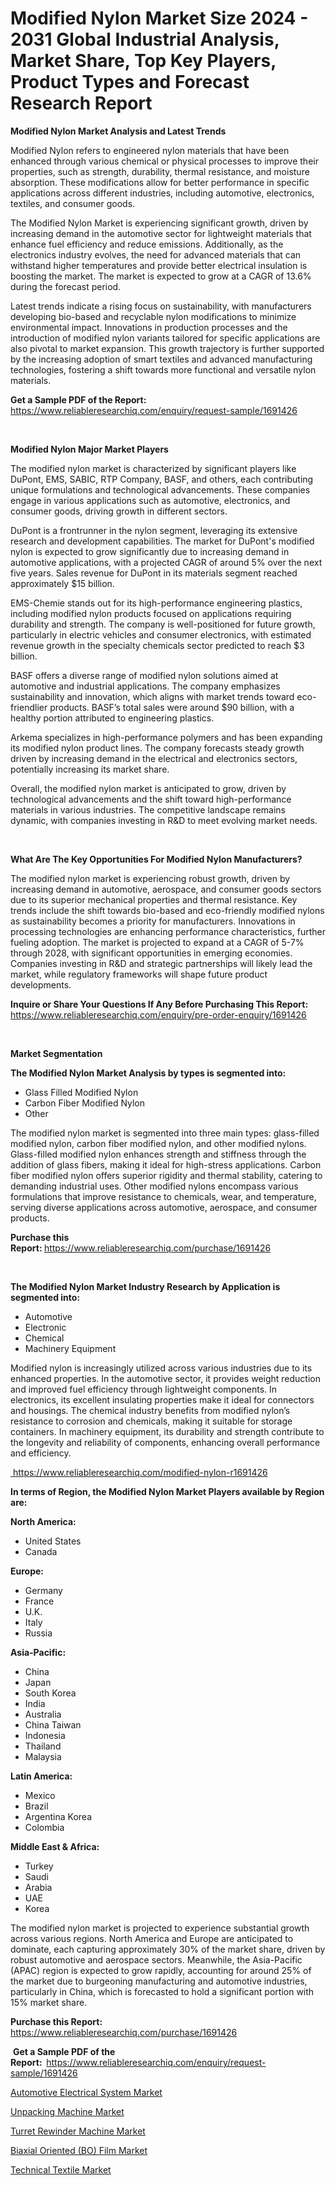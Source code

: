 <p><h1>Modified Nylon Market Size 2024 - 2031 Global Industrial Analysis, Market Share, Top Key Players, Product Types and Forecast Research Report</h1></p><p><strong>Modified Nylon Market Analysis and Latest Trends</strong></p>
<p><p>Modified Nylon refers to engineered nylon materials that have been enhanced through various chemical or physical processes to improve their properties, such as strength, durability, thermal resistance, and moisture absorption. These modifications allow for better performance in specific applications across different industries, including automotive, electronics, textiles, and consumer goods.</p><p>The Modified Nylon Market is experiencing significant growth, driven by increasing demand in the automotive sector for lightweight materials that enhance fuel efficiency and reduce emissions. Additionally, as the electronics industry evolves, the need for advanced materials that can withstand higher temperatures and provide better electrical insulation is boosting the market. The market is expected to grow at a CAGR of 13.6% during the forecast period. </p><p>Latest trends indicate a rising focus on sustainability, with manufacturers developing bio-based and recyclable nylon modifications to minimize environmental impact. Innovations in production processes and the introduction of modified nylon variants tailored for specific applications are also pivotal to market expansion. This growth trajectory is further supported by the increasing adoption of smart textiles and advanced manufacturing technologies, fostering a shift towards more functional and versatile nylon materials.</p></p>
<p><strong>Get a Sample PDF of the Report:&nbsp;</strong> <a href="https://www.reliableresearchiq.com/enquiry/request-sample/1691426?utm_campaign=1106&utm_medium=2&utm_source=Github&utm_content=ia&utm_term=18102024&utm_id=modified-nylon">https://www.reliableresearchiq.com/enquiry/request-sample/1691426</a></p>
<p>&nbsp;</p>
<p><strong>Modified Nylon Major Market Players</strong></p>
<p><p>The modified nylon market is characterized by significant players like DuPont, EMS, SABIC, RTP Company, BASF, and others, each contributing unique formulations and technological advancements. These companies engage in various applications such as automotive, electronics, and consumer goods, driving growth in different sectors.</p><p>DuPont is a frontrunner in the nylon segment, leveraging its extensive research and development capabilities. The market for DuPont's modified nylon is expected to grow significantly due to increasing demand in automotive applications, with a projected CAGR of around 5% over the next five years. Sales revenue for DuPont in its materials segment reached approximately $15 billion.</p><p>EMS-Chemie stands out for its high-performance engineering plastics, including modified nylon products focused on applications requiring durability and strength. The company is well-positioned for future growth, particularly in electric vehicles and consumer electronics, with estimated revenue growth in the specialty chemicals sector predicted to reach $3 billion.</p><p>BASF offers a diverse range of modified nylon solutions aimed at automotive and industrial applications. The company emphasizes sustainability and innovation, which aligns with market trends toward eco-friendlier products. BASF’s total sales were around $90 billion, with a healthy portion attributed to engineering plastics.</p><p>Arkema specializes in high-performance polymers and has been expanding its modified nylon product lines. The company forecasts steady growth driven by increasing demand in the electrical and electronics sectors, potentially increasing its market share.</p><p>Overall, the modified nylon market is anticipated to grow, driven by technological advancements and the shift toward high-performance materials in various industries. The competitive landscape remains dynamic, with companies investing in R&D to meet evolving market needs.</p></p>
<p>&nbsp;</p>
<p><strong>What Are The Key Opportunities For Modified Nylon Manufacturers?</strong></p>
<p><p>The modified nylon market is experiencing robust growth, driven by increasing demand in automotive, aerospace, and consumer goods sectors due to its superior mechanical properties and thermal resistance. Key trends include the shift towards bio-based and eco-friendly modified nylons as sustainability becomes a priority for manufacturers. Innovations in processing technologies are enhancing performance characteristics, further fueling adoption. The market is projected to expand at a CAGR of 5-7% through 2028, with significant opportunities in emerging economies. Companies investing in R&D and strategic partnerships will likely lead the market, while regulatory frameworks will shape future product developments.</p></p>
<p><strong>Inquire or Share Your Questions If Any Before Purchasing This Report:</strong> <a href="https://www.reliableresearchiq.com/enquiry/pre-order-enquiry/1691426?utm_campaign=1106&utm_medium=2&utm_source=Github&utm_content=ia&utm_term=18102024&utm_id=modified-nylon">https://www.reliableresearchiq.com/enquiry/pre-order-enquiry/1691426</a></p>
<p>&nbsp;</p>
<p><strong>Market Segmentation</strong></p>
<p><strong>The Modified Nylon Market Analysis by types is segmented into:</strong></p>
<p><ul><li>Glass Filled Modified Nylon</li><li>Carbon Fiber Modified Nylon</li><li>Other</li></ul></p>
<p><p>The modified nylon market is segmented into three main types: glass-filled modified nylon, carbon fiber modified nylon, and other modified nylons. Glass-filled modified nylon enhances strength and stiffness through the addition of glass fibers, making it ideal for high-stress applications. Carbon fiber modified nylon offers superior rigidity and thermal stability, catering to demanding industrial uses. Other modified nylons encompass various formulations that improve resistance to chemicals, wear, and temperature, serving diverse applications across automotive, aerospace, and consumer products.</p></p>
<p><strong>Purchase this Report:&nbsp;</strong><a href="https://www.reliableresearchiq.com/purchase/1691426?utm_campaign=1106&utm_medium=2&utm_source=Github&utm_content=ia&utm_term=18102024&utm_id=modified-nylon">https://www.reliableresearchiq.com/purchase/1691426</a></p>
<p>&nbsp;</p>
<p><strong>The Modified Nylon Market Industry Research by Application is segmented into:</strong></p>
<p><ul><li>Automotive</li><li>Electronic</li><li>Chemical</li><li>Machinery Equipment</li></ul></p>
<p><p>Modified nylon is increasingly utilized across various industries due to its enhanced properties. In the automotive sector, it provides weight reduction and improved fuel efficiency through lightweight components. In electronics, its excellent insulating properties make it ideal for connectors and housings. The chemical industry benefits from modified nylon’s resistance to corrosion and chemicals, making it suitable for storage containers. In machinery equipment, its durability and strength contribute to the longevity and reliability of components, enhancing overall performance and efficiency.</p></p>
<p><a href="https://www.reliableresearchiq.com/modified-nylon-r1691426?utm_campaign=1106&utm_medium=2&utm_source=Github&utm_content=ia&utm_term=18102024&utm_id=modified-nylon">&nbsp;https://www.reliableresearchiq.com/modified-nylon-r1691426</a></p>
<p><strong>In terms of Region, the Modified Nylon Market Players available by Region are:</strong></p>
<p>
    <p> <strong> North America: </strong>
        <ul>
            <li>United States</li>
            <li>Canada</li>
        </ul>
        </p> 
    <p> <strong> Europe: </strong>
        <ul>
            <li>Germany</li>
            <li>France</li>
            <li>U.K.</li>
            <li>Italy</li>
            <li>Russia</li>
        </ul>
        </p> 
    <p> <strong> Asia-Pacific: </strong>
        <ul>
            <li>China</li>
            <li>Japan</li>
            <li>South Korea</li>
            <li>India</li>
            <li>Australia</li>
            <li>China Taiwan</li>
            <li>Indonesia</li>
            <li>Thailand</li>
            <li>Malaysia</li>
        </ul>
        </p> 
    <p> <strong> Latin America: </strong>
        <ul>
            <li>Mexico</li>
            <li>Brazil</li>
            <li>Argentina Korea</li>
            <li>Colombia</li>
        </ul>
        </p> 
    <p> <strong> Middle East & Africa: </strong>
        <ul>
            <li>Turkey</li>
            <li>Saudi</li>
            <li>Arabia</li>
            <li>UAE</li>
            <li>Korea</li>
        </ul>
    </p>
    </p>
<p><p>The modified nylon market is projected to experience substantial growth across various regions. North America and Europe are anticipated to dominate, each capturing approximately 30% of the market share, driven by robust automotive and aerospace sectors. Meanwhile, the Asia-Pacific (APAC) region is expected to grow rapidly, accounting for around 25% of the market due to burgeoning manufacturing and automotive industries, particularly in China, which is forecasted to hold a significant portion with 15% market share.</p></p>
<p><strong>Purchase this Report: </strong><a href="https://www.reliableresearchiq.com/purchase/1691426?utm_campaign=1106&utm_medium=2&utm_source=Github&utm_content=ia&utm_term=18102024&utm_id=modified-nylon">https://www.reliableresearchiq.com/purchase/1691426</a></p>
<p>&nbsp;<strong>Get a Sample PDF of the Report:&nbsp;&nbsp;</strong><a href="https://www.reliableresearchiq.com/enquiry/request-sample/1691426?utm_campaign=1106&utm_medium=2&utm_source=Github&utm_content=ia&utm_term=18102024&utm_id=modified-nylon">https://www.reliableresearchiq.com/enquiry/request-sample/1691426</a></p>
<p><strong></strong></p>
<p><p><a href="https://www.linkedin.com/pulse/automotive-electrical-system-market-trends-insights-type-application-xu4xf?utm_campaign=1106&utm_medium=2&utm_source=Github&utm_content=ia&utm_term=18102024&utm_id=modified-nylon">Automotive Electrical System Market</a></p><p><a href="https://issuu.com/reportprime-2/docs/unpacking-machine-market-size-2030._a1bbd40d460c87?utm_campaign=1106&utm_medium=2&utm_source=Github&utm_content=ia&utm_term=18102024&utm_id=modified-nylon">Unpacking Machine Market</a></p><p><a href="https://issuu.com/reportprime-2/docs/turret-rewinder-machine-market-size_6f2db64a95c992?utm_campaign=1106&utm_medium=2&utm_source=Github&utm_content=ia&utm_term=18102024&utm_id=modified-nylon">Turret Rewinder Machine Market</a></p><p><a href="https://github.com/hentonwytandusyl0/Market-Research-Report-List-1/blob/main/biaxial-oriented-bo-film-market.md?utm_campaign=1106&utm_medium=2&utm_source=Github&utm_content=ia&utm_term=18102024&utm_id=modified-nylon">Biaxial Oriented (BO) Film Market</a></p><p><a href="https://github.com/janeengrenong0/Market-Research-Report-List-1/blob/main/technical-textile-market.md?utm_campaign=1106&utm_medium=2&utm_source=Github&utm_content=ia&utm_term=18102024&utm_id=modified-nylon">Technical Textile Market</a></p></p>